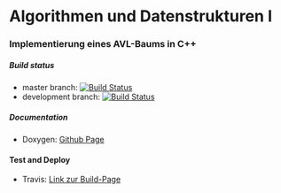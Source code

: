 ﻿# Algorithmen und Datenstrukturen I
 ### Implementierung eines AVL-Baums in C++
  ##### Build status
  * master branch: [![Build Status](https://travis-ci.org/ob-algdati-ws17/blatt-7-aufgabe-1-goteam.svg?branch=develop)](https://travis-ci.org/ob-algdati-ws17/blatt-7-aufgabe-1-goteam)
  * development branch: [![Build Status](https://travis-ci.org/ob-algdati-ws17/blatt-7-aufgabe-1-goteam.svg?branch=develop)](https://travis-ci.org/ob-algdati-ws17/blatt-7-aufgabe-1-goteam)
  
  ##### Documentation
 * Doxygen:
[Github Page](https://ob-algdati-ws17.github.io/blatt-7-aufgabe-1-goteam/html/index.html)

  #### Test and Deploy
 * Travis: 
[Link zur Build-Page](https://travis-ci.org/ob-algdati-ws17/blatt-7-aufgabe-1-goteam)
 
